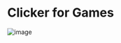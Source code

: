 # Clicker for Games

![image](https://github.com/TamasPetii/Clicker/assets/60004480/1026f8fc-4606-4e1c-88ec-8c15cf8c9848)
